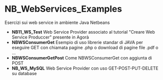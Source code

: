 # NB_WebServices_Examples
Esercizi sui web service in ambiente Java Netbeans

- **NB11_WS_Test**	    Web Service Provider associato al tutorial "Creare Web Service Produccer" presente in Agorà
- **NBWSConsumerGet**	  Esempio di uso librerie standar di JAVA per eseguire GET con chiamata pagine .php o download di pagine file .pdf o ...
- **NBWSConsumerGetPost**	Come NBWSConsumerGet con aggiunta di POST
- **NB_WS_MySQL**	       Web Service Provider con uso GET-POST-PUT-DELETE su database
